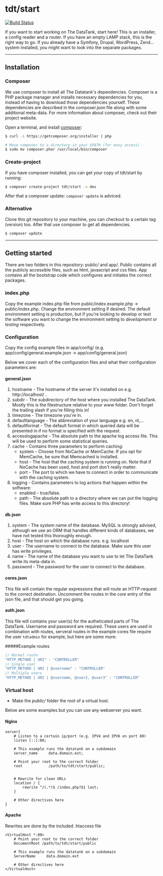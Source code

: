 # tdt/start

[![Build Status](https://travis-ci.org/tdt/start.png)](https://travis-ci.org/tdt/start)

If you want to start working on The DataTank, start here! This is an installer, a config reader and a router. If you have an empty LAMP stack, this is the right way to go. If you already have a Symfony, Drupal, WordPress, Zend... system installed, you might want to look into the separate packages.

- - -

## Installation

### Composer

We use composer to install all The Datatank's dependencies. Composer is a PHP package manager and installs necessary dependencies for you, instead of having to download those dependencies yourself. These dependencies are described in the composer.json file along with some additional meta-data. For more information about composer, check out their project website.

Open a terminal, and install [composer](http://getcomposer.org/download/):

``` bash
$ curl -s https://getcomposer.org/installer | php

# Move composer to a directory in your $PATH (for easy access)
$ sudo mv composer.phar /usr/local/bin/composer
```

### Create-project

If you have composer installed, you can get your copy of tdt/start by running:

``` bash
$ composer create-project tdt/start -s dev
```

After that a composer update: `composer update` is adviced.

### Alternative

Clone this git repository to your machine, you can checkout to a certain tag (version) too.
After that use composer to get all dependencies.

``` bash
$ composer update
```


- - -


## Getting started

There are two folders in this repository: public/ and app/. Public contains all the publicly accessible files, such as html, javascript and css files. App contains all the bootstrap code which configures and initiates the correct packages.

### index.php

Copy the example index.php file from public/index.example.php &rarr; public/index.php. Change the environment setting if desired. The default environment setting is production, but if you're looking to develop or test the software you want to change the environment setting to _development_ or  _testing_ respectively.

### Configuration

Copy the config example files in app/config/ (e.g. app/config/general.example.json &rarr; app/config/general.json)

Below we cover each of the configuration files and what their configuration parameters are:

#### general.json

1. hostname - The hostname of the server it's installed on e.g. http://localhost/ .
2. subdir - The subdirectory of the host where you installed The DataTank. Mostly this is the filestructure relative to your _www_ folder. Don't forget the trailing slash if you're filling this in!
3. timezone - The timezone you're in.
4. defaultlanguage - The abbreviation of your language e.g. en, nl,...
5. defaultformat - The default format in which queried data will be presented in if no format is specified with the request.
6. accesslogapache - The absolute path to the apache log access file. This will be used to perform some statistical queries.
7. cache - Contains three parameters to perform caching:
    + system - Choose from NoCache or MemCache. If you opt for MemCache, be sure that Memcached is installed.
    + host - The host that the caching system is running on. Note that if NoCache has been used, host and port don't really matter.
    + port - The port to which we have to connect in order to communicate with the caching system.
8. logging - Contains parameters to log actions that happen within the software:
    + enabled - true/false.
    + path - The absolute path to a directory where we can put the logging files. Make sure PHP has write access to this directory!

#### db.json

1. system - The system name of the database. MySQL is strongly advised, although we use an ORM that handles different kinds of databases, we have not tested this thoroughly enough.
2. host - The host on which the database runs. e.g. localhost
3. user - The username to connect to the database. Make sure this user has write privileges.
4. name - The name of the database you want to use to let The DataTank write its meta-data in.
5. password - The password for the user to connect to the database.

#### cores.json

This file will contain the regular expressions that will route an HTTP-request to the correct destination.
Uncomment the routes in the _core_ entry of the json file, and that should get you going.

#### auth.json

This file will contains your user(s) for the autheticated parts of The DataTank. Username and password are required.
These users are used in combination with routes, serveral routes in the example cores file require the user `tdtadmin` for example, but here are some more:

#####Example routes

```javascript
// Normal route
"HTTP_METHOD | URI" : "CONTROLLER"
// Single user
"HTTP_METHOD | URI | @username" : "CONTROLLER"
// Multiple users
"HTTP_METHOD | URI | @username, @user2, @user3" : "CONTROLLER"
```

### Virtual host

* Make the *public/* folder the root of a virtual host.

Below are some examples but you can use any webserver you want.


#### Nginx

``` Nginx
server{
    # Listen to a certain ip/port (e.g. IPV4 and IPV6 on port 80)
    listen [::]:80;

    # This example runs the datatank on a subdomain
    server_name     data.domain.ext;

    # Point your root to the correct folder
    root            /path/to/tdt/start/public;


    # Rewrite for clean URLs
    location / {
        rewrite ^/(.*)$ /index.php?$1 last;
    }

    # Other directives here
}
```


#### Apache

Rewrites are done by the included .htaccess file

``` ApacheConf
<VirtualHost *:80>
    # Point your root to the correct folder
    DocumentRoot /path/to/tdt/start/public

    # This example runs the datatank on a subdomain
    ServerName     data.domain.ext

    # Other directives here
</VirtualHost>
```